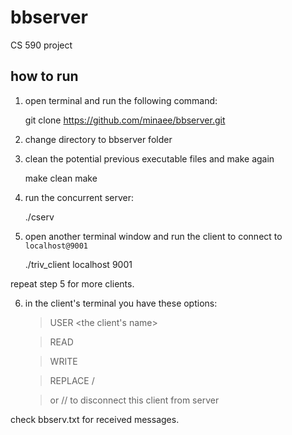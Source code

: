 # bbserver
CS 590 project


## how to run
 1. open terminal and run the following command:

    git clone https://github.com/minaee/bbserver.git

 2. change directory to bbserver folder

 3. clean the potential previous executable files and make again

    make clean
    make

 4. run the concurrent server:

    ./cserv

 5. open another terminal window and run the client to connect to `localhost@9001`

    ./triv_client localhost 9001

repeat step 5 for more clients.

 6. in the client's terminal you have these options:

    > USER <the client's name>

    > READ <message number>

    > WRITE <message>

    > REPLACE <message number>/<your new message to replcae old one>
    
    > <quit> or <blank input>  // to disconnect this client from server


check bbserv.txt for received messages.
